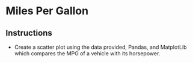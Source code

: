 # Miles Per Gallon

## Instructions

* Create a scatter plot using the data provided, Pandas, and MatplotLib which compares the MPG of a vehicle with its horsepower.
